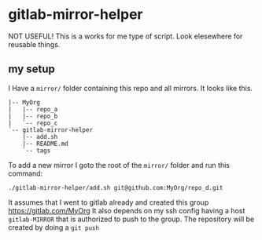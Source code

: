 # gitlab-mirror-helper
NOT USEFUL! This is a works for me type of script. Look elesewhere for reusable things.

## my setup

I Have a ``mirror/`` folder containing this repo and all mirrors.
It looks like this.

```
|-- MyOrg
|   |-- repo_a
|   |-- repo_b
|   `-- repo_c
`-- gitlab-mirror-helper
    |-- add.sh
    |-- README.md
    `-- tags
```

To add a new mirror I goto the root of the ``mirror/`` folder and run this command:

```
./gitlab-mirror-helper/add.sh git@github.com:MyOrg/repo_d.git
```

It assumes that I went to gitlab already and created this group https://gitlab.com/MyOrg
It also depends on my ssh config having a host ``gitlab-MIRROR`` that is authorized to push to the group.
The repository will be created by doing a ``git push``
